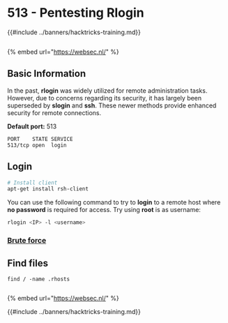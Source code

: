 # 513 - Pentesting Rlogin

{{#include ../banners/hacktricks-training.md}}

<figure><img src="https://pentest.eu/RENDER_WebSec_10fps_21sec_9MB_29042024.gif" alt=""><figcaption></figcaption></figure>

{% embed url="https://websec.nl/" %}

## Basic Information

In the past, **rlogin** was widely utilized for remote administration tasks. However, due to concerns regarding its security, it has largely been superseded by **slogin** and **ssh**. These newer methods provide enhanced security for remote connections.

**Default port:** 513

```
PORT    STATE SERVICE
513/tcp open  login
```

## **Login**

```bash
# Install client
apt-get install rsh-client
```

You can use the following command to try to **login** to a remote host where **no password** is required for access. Try using **root** is as username:

```bash
rlogin <IP> -l <username>
```

### [Brute force](../generic-hacking/brute-force.md#rlogin)

## Find files

```
find / -name .rhosts
```

<figure><img src="https://pentest.eu/RENDER_WebSec_10fps_21sec_9MB_29042024.gif" alt=""><figcaption></figcaption></figure>

{% embed url="https://websec.nl/" %}

{{#include ../banners/hacktricks-training.md}}

